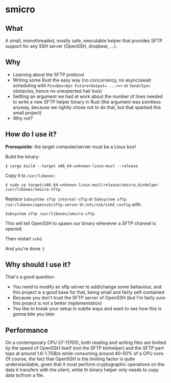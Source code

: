 # smicro

## What

A small, monothreaded, mostly safe, executable helper that provides SFTP support for any SSH server (OpenSSH, dropbear, ...).

## Why

* Learning about the SFTP protocol
* Writing some Rust the easy way (no concurrency, no async/await scheduling with `Pin<Box<dyn Future<Output= ...>>>` or `Send/Sync` obstacles, hence no unexpected hair loss)
* Settling an argument we had at work about the number of lines needed to write a new SFTP helper binary in Rust (the argument was pointless anyway, because we rightly chose not to do that, but that sparked this small project)
* Why not?

## How do I use it?

**Prerequisite**: the target computer/server must be a Linux box!

Build the binary:
```
$ cargo build --target x86_64-unknown-linux-musl --release
```
Copy it to `/usr/libexec`:
```
$ sudo cp target/x86_64-unknown-linux-musl/release/smicro_binhelper /usr/libexec/smicro-sftp
```

Replace `Subsystem sftp internal-sftp` or `Subsystem sftp /usr/libexec/openssh/sftp-server` in `/etc/ssh/sshd_config` with:
```
Subsystem sftp /usr/libexec/smicro-sftp
```
This will tell OpenSSH to spawn our binary whenever a SFTP channel is opened.

Then restart `sshd`.

And you're done :)

## Why should I use it?

That's a good question.

* You need to modify an sftp server to add/change some behaviour, and this project is a good base for that, being small and fairly self-contained
* Because you don't trust the SFTP server of OpenSSH (but I'm fairly sure this project is not a better implementation)
* You like to break your setup in subtle ways and want to see how this is gonna bite you later

## Performance

On a contemporary CPU (i7-11700), both reading and writing files are limited by the speed of OpenSSH itself (not the SFTP binhelper) and the SFTP part tops at around 1.6-1.7GB/s while consuming around 40-50% of a CPU core. Of course, the fact that OpenSSH is the limiting factor is quite understandable, given that it must perform cryptographic operations on the data it transfers with the client, while th binary helper only needs to copy data to/from a file.
